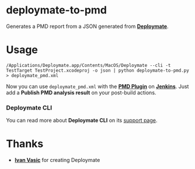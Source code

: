 deploymate-to-pmd
=================

Generates a PMD report from a JSON generated from [**Deploymate**](http://www.deploymateapp.com).

# Usage

    /Applications/Deploymate.app/Contents/MacOS/Deploymate --cli -t TestTarget TestProject.xcodeproj -o json | python deploymate-to-pmd.py > deploymate_pmd.xml
    

Now you can use `deploymate_pmd.xml` with the [**PMD Plugin**](https://wiki.jenkins-ci.org/display/JENKINS/PMD+Plugin) on [**Jenkins**](http://jenkins-ci.org). Just add a **Publish PMD analysis result** on your post-build actions.

### Deploymate CLI

You can read more about **Deploymate CLI** on its [support page](http://www.deploymateapp.com/kb/cli/).

# Thanks

- [**Ivan Vasic**](https://twitter.com/ivanvasic) for creating Deploymate
